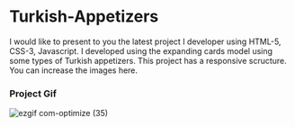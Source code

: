<h1>Turkish-Appetizers</h1>

<p>I would like to present to you the latest project I developer using HTML-5, CSS-3, Javascript. I developed using the expanding cards model using some types of Turkish appetizers. This project has a responsive scructure. You can increase the images here.</p>

<h3>Project Gif</h3>


![ezgif com-optimize (35)](https://github.com/nazanyilmaz/Turkish-Appetizers/assets/147782488/684ae583-fb86-4c7d-ba1a-79d8ab7a7b0d)
